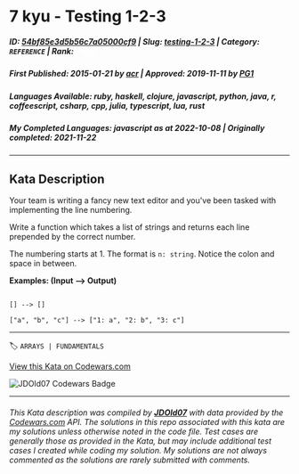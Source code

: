 # 7 kyu - Testing 1-2-3

##### **ID**: [54bf85e3d5b56c7a05000cf9](https://www.codewars.com/kata/54bf85e3d5b56c7a05000cf9) | **Slug**: [testing-1-2-3](https://www.codewars.com/kata/54bf85e3d5b56c7a05000cf9) | **Category**: `REFERENCE` | **Rank**: <span style="color:white">7 kyu</span>

##### **First Published**: 2015-01-21 ***by*** [acr](https://www.codewars.com/users/acr) | **Approved**: 2019-11-11 ***by*** [PG1](https://www.codewars.com/users/PG1)

##### **Languages Available**: ruby, haskell, clojure, javascript, python, java, r, coffeescript, csharp, cpp, julia, typescript, lua, rust

##### **My Completed Languages**: javascript ***as at*** 2022-10-08 | **Originally completed**: 2021-11-22

---

## Kata Description


Your team is writing a fancy new text editor and you've been tasked with implementing the line numbering.



Write a function which takes a list of strings and returns each line prepended by the correct number.



The numbering starts at 1. The format is `n: string`. Notice the colon and space in between.



**Examples: (Input --> Output)**



```

[] --> []

["a", "b", "c"] --> ["1: a", "2: b", "3: c"]

```



---


🏷 `ARRAYS | FUNDAMENTALS`


[View this Kata on Codewars.com](https://www.codewars.com/kata/54bf85e3d5b56c7a05000cf9)

![](https://www.codewars.com/users/jdold07/badges/large "JDOld07 Codewars Badge")

---

###### *This Kata description was compiled by [**JDOld07**](https://tpstech.dev) with data provided by the [Codewars.com](https://www.codewars.com) API.  The solutions in this repo associated with this kata are my solutions unless otherwise noted in the code file.  Test cases are generally those as provided in the Kata, but may include additional test cases I created while coding my solution.  My solutions are not always commented as the solutions are rarely submitted with comments.*
